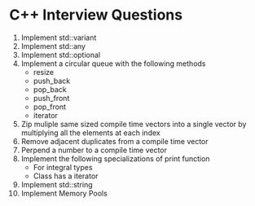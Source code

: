 # C++ Interview Questions

1. Implement std::variant
2. Implement std::any
3. Implement std::optional
4. Implement a circular queue with the following methods
    - resize
    - push_back
    - pop_back
    - push_front
    - pop_front
    - iterator
5. Zip muliple same sized compile time vectors into a single vector by multiplying all the elements at each index
6. Remove adjacent duplicates from a compile time vector
7. Perpend a number to a compile time vector
8. Implement the following specializations of print function
    - For integral types
    - Class has a iterator
9. Implement std::string
10. Implement Memory Pools

